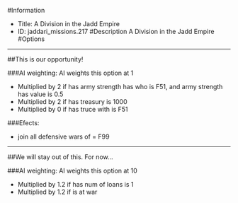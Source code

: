 #Information
 - Title: A Division in the Jadd Empire
 - ID: jaddari_missions.217
#Description
A Division in the Jadd Empire
#Options

___
##This is our opportunity!

###AI weighting:
AI weights this option at 1
 - Multiplied by 2 if has army strength has who is F51, and army strength has value is 0.5
 - Multiplied by 2 if has treasury is 1000
 - Multiplied by 0 if has truce with is F51


###Efects:<ul><li>join all defensive wars of = F99</li></ul>

___
##We will stay out of this. For now...

###AI weighting:
AI weights this option at 10
 - Multiplied by 1.2 if has num of loans is 1
 - Multiplied by 1.2 if is at war

